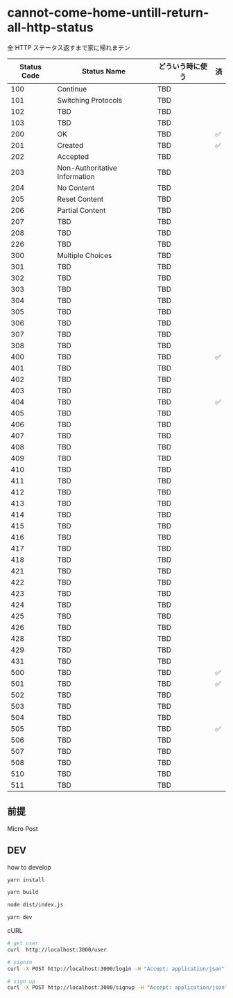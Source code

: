 # cannot-come-home-untill-return-all-http-status

全 HTTP ステータス返すまで家に帰れまテン

| Status Code | Status Name                   | どういう時に使う | 済  |
| ----------- | ----------------------------- | ---------------- | --- |
| 100         | Continue                      | TBD              |     |
| 101         | Switching Protocols           | TBD              |     |
| 102         | TBD                           | TBD              |     |
| 103         | TBD                           | TBD              |     |
| 200         | OK                            | TBD              | ✅  |
| 201         | Created                       | TBD              | ✅  |
| 202         | Accepted                      | TBD              |     |
| 203         | Non-Authoritative Information | TBD              |     |
| 204         | No Content                    | TBD              |     |
| 205         | Reset Content                 | TBD              |     |
| 206         | Partial Content               | TBD              |     |
| 207         | TBD                           | TBD              |     |
| 208         | TBD                           | TBD              |     |
| 226         | TBD                           | TBD              |     |
| 300         | Multiple Choices              | TBD              |     |
| 301         | TBD                           | TBD              |     |
| 302         | TBD                           | TBD              |     |
| 303         | TBD                           | TBD              |     |
| 304         | TBD                           | TBD              |     |
| 305         | TBD                           | TBD              |     |
| 306         | TBD                           | TBD              |     |
| 307         | TBD                           | TBD              |     |
| 308         | TBD                           | TBD              |     |
| 400         | TBD                           | TBD              | ✅  |
| 401         | TBD                           | TBD              |     |
| 402         | TBD                           | TBD              |     |
| 403         | TBD                           | TBD              |     |
| 404         | TBD                           | TBD              | ✅  |
| 405         | TBD                           | TBD              |     |
| 406         | TBD                           | TBD              |     |
| 407         | TBD                           | TBD              |     |
| 408         | TBD                           | TBD              |     |
| 409         | TBD                           | TBD              |     |
| 410         | TBD                           | TBD              |     |
| 411         | TBD                           | TBD              |     |
| 412         | TBD                           | TBD              |     |
| 413         | TBD                           | TBD              |     |
| 414         | TBD                           | TBD              |     |
| 415         | TBD                           | TBD              |     |
| 416         | TBD                           | TBD              |     |
| 417         | TBD                           | TBD              |     |
| 418         | TBD                           | TBD              |     |
| 421         | TBD                           | TBD              |     |
| 422         | TBD                           | TBD              |     |
| 423         | TBD                           | TBD              |     |
| 424         | TBD                           | TBD              |     |
| 425         | TBD                           | TBD              |     |
| 426         | TBD                           | TBD              |     |
| 428         | TBD                           | TBD              |     |
| 429         | TBD                           | TBD              |     |
| 431         | TBD                           | TBD              |     |
| 500         | TBD                           | TBD              | ✅  |
| 501         | TBD                           | TBD              | ✅  |
| 502         | TBD                           | TBD              |     |
| 503         | TBD                           | TBD              |     |
| 504         | TBD                           | TBD              |     |
| 505         | TBD                           | TBD              | ✅  |
| 506         | TBD                           | TBD              |     |
| 507         | TBD                           | TBD              |     |
| 508         | TBD                           | TBD              |     |
| 510         | TBD                           | TBD              |     |
| 511         | TBD                           | TBD              |     |

## 前提

Micro Post

## DEV

how to develop

```zsh
yarn install

yarn build

node dist/index.js

yarn dev
```

cURL

```zsh
# get user
curl  http://localhost:3000/user

# signin
curl -X POST http://localhost:3000/login -H "Accept: application/json" -H "Content-type: application/json" -d '{ "name" : "hanako", "password": "aa" }'

# sign up
curl -X POST http://localhost:3000/signup -H "Accept: application/json" -H "Content-type: application/json" -d '{ "name" : "hanako", "password": "aa" }'
```
